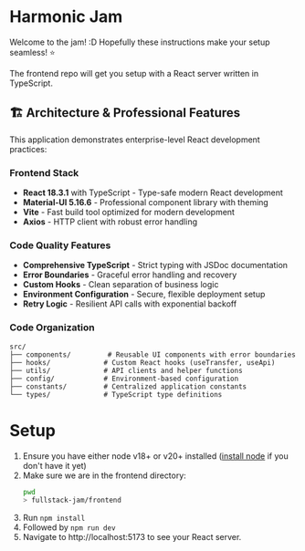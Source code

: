 # Harmonic Jam

Welcome to the jam! :D Hopefully these instructions make your setup seamless! :star:

The frontend repo will get you setup with a React server written in TypeScript.

## 🏗️ Architecture & Professional Features

This application demonstrates enterprise-level React development practices:

### Frontend Stack

- **React 18.3.1** with TypeScript - Type-safe modern React development
- **Material-UI 5.16.6** - Professional component library with theming
- **Vite** - Fast build tool optimized for modern development
- **Axios** - HTTP client with robust error handling

### Code Quality Features

- **Comprehensive TypeScript** - Strict typing with JSDoc documentation
- **Error Boundaries** - Graceful error handling and recovery
- **Custom Hooks** - Clean separation of business logic
- **Environment Configuration** - Secure, flexible deployment setup
- **Retry Logic** - Resilient API calls with exponential backoff

### Code Organization

```
src/
├── components/         # Reusable UI components with error boundaries
├── hooks/             # Custom React hooks (useTransfer, useApi)
├── utils/             # API clients and helper functions
├── config/            # Environment-based configuration
├── constants/         # Centralized application constants
└── types/             # TypeScript type definitions
```

# Setup

1. Ensure you have either node v18+ or v20+ installed ([install node](https://nodejs.org/en/download/package-manager/all) if you don't have it yet)
1. Make sure we are in the frontend directory:
   ```bash
   pwd
   > fullstack-jam/frontend
   ```
1. Run `npm install`
1. Followed by `npm run dev`
1. Navigate to http://localhost:5173 to see your React server.
